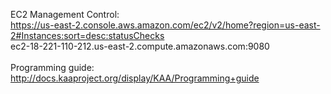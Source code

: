 EC2 Management Control:<br>
https://us-east-2.console.aws.amazon.com/ec2/v2/home?region=us-east-2#Instances:sort=desc:statusChecks<br>
ec2-18-221-110-212.us-east-2.compute.amazonaws.com:9080<br>
<br>
Programming guide:<br>
http://docs.kaaproject.org/display/KAA/Programming+guide<br>


